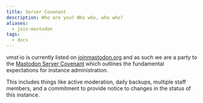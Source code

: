 ```yaml
---
title: Server Covenant
description: Who are you? Who who, who who?
aliases:
  - join-mastodon
tags:
  - docs
---
```


vmst·io is currently listed on [joinmastodon.org](https://joinmastodon.org) and as such we are a party to the [Mastodon Server Covenant](https://joinmastodon.org/covenant) which outlines the fundamental expectations for instance administration.

This includes things like active moderation, daily backups, multiple staff members, and a commitment to provide notice to changes in the status of this instance.
